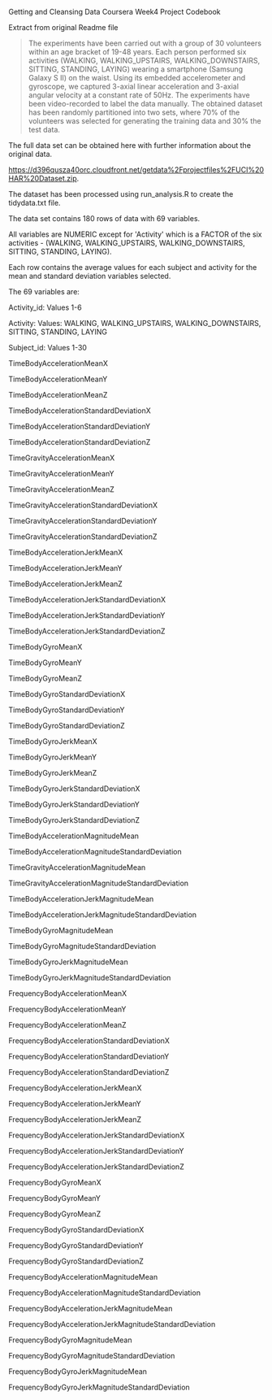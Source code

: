 Getting and Cleansing Data Coursera Week4 Project Codebook

Extract from original Readme file 
>The experiments have been carried out with a group of 30 volunteers within an age bracket of 19-48 years. Each person performed six activities (WALKING, WALKING_UPSTAIRS, WALKING_DOWNSTAIRS, SITTING, STANDING, LAYING) wearing a smartphone (Samsung Galaxy S II) on the waist. Using its embedded accelerometer and gyroscope, we captured 3-axial linear acceleration and 3-axial angular velocity at a constant rate of 50Hz. The experiments have been video-recorded to label the data manually. The obtained dataset has been randomly partitioned into two sets, where 70% of the volunteers was selected for generating the training data and 30% the test data. 

The full data set can be obtained here with further information about the original data.

https://d396qusza40orc.cloudfront.net/getdata%2Fprojectfiles%2FUCI%20HAR%20Dataset.zip.

The dataset has been processed using run_analysis.R to create the tidydata.txt file.

The data set contains 180 rows of data with 69 variables.

All variables are NUMERIC except for 'Activity' which is a FACTOR of the six activities - (WALKING, WALKING_UPSTAIRS, WALKING_DOWNSTAIRS, SITTING, STANDING, LAYING). 

Each row contains the average values for each subject and activity for the mean and standard deviation variables selected.

The 69 variables are:

Activity_id: Values 1-6

Activity: Values: WALKING, WALKING_UPSTAIRS, WALKING_DOWNSTAIRS, SITTING, STANDING, LAYING

Subject_id: Values 1-30

TimeBodyAccelerationMeanX

TimeBodyAccelerationMeanY

TimeBodyAccelerationMeanZ

TimeBodyAccelerationStandardDeviationX

TimeBodyAccelerationStandardDeviationY

TimeBodyAccelerationStandardDeviationZ

TimeGravityAccelerationMeanX

TimeGravityAccelerationMeanY

TimeGravityAccelerationMeanZ

TimeGravityAccelerationStandardDeviationX

TimeGravityAccelerationStandardDeviationY

TimeGravityAccelerationStandardDeviationZ

TimeBodyAccelerationJerkMeanX

TimeBodyAccelerationJerkMeanY

TimeBodyAccelerationJerkMeanZ

TimeBodyAccelerationJerkStandardDeviationX

TimeBodyAccelerationJerkStandardDeviationY

TimeBodyAccelerationJerkStandardDeviationZ

TimeBodyGyroMeanX

TimeBodyGyroMeanY

TimeBodyGyroMeanZ

TimeBodyGyroStandardDeviationX

TimeBodyGyroStandardDeviationY

TimeBodyGyroStandardDeviationZ

TimeBodyGyroJerkMeanX

TimeBodyGyroJerkMeanY

TimeBodyGyroJerkMeanZ

TimeBodyGyroJerkStandardDeviationX

TimeBodyGyroJerkStandardDeviationY

TimeBodyGyroJerkStandardDeviationZ

TimeBodyAccelerationMagnitudeMean

TimeBodyAccelerationMagnitudeStandardDeviation

TimeGravityAccelerationMagnitudeMean

TimeGravityAccelerationMagnitudeStandardDeviation

TimeBodyAccelerationJerkMagnitudeMean

TimeBodyAccelerationJerkMagnitudeStandardDeviation

TimeBodyGyroMagnitudeMean

TimeBodyGyroMagnitudeStandardDeviation

TimeBodyGyroJerkMagnitudeMean

TimeBodyGyroJerkMagnitudeStandardDeviation

FrequencyBodyAccelerationMeanX

FrequencyBodyAccelerationMeanY

FrequencyBodyAccelerationMeanZ

FrequencyBodyAccelerationStandardDeviationX

FrequencyBodyAccelerationStandardDeviationY

FrequencyBodyAccelerationStandardDeviationZ

FrequencyBodyAccelerationJerkMeanX

FrequencyBodyAccelerationJerkMeanY

FrequencyBodyAccelerationJerkMeanZ

FrequencyBodyAccelerationJerkStandardDeviationX

FrequencyBodyAccelerationJerkStandardDeviationY

FrequencyBodyAccelerationJerkStandardDeviationZ

FrequencyBodyGyroMeanX

FrequencyBodyGyroMeanY

FrequencyBodyGyroMeanZ

FrequencyBodyGyroStandardDeviationX

FrequencyBodyGyroStandardDeviationY

FrequencyBodyGyroStandardDeviationZ

FrequencyBodyAccelerationMagnitudeMean

FrequencyBodyAccelerationMagnitudeStandardDeviation

FrequencyBodyAccelerationJerkMagnitudeMean

FrequencyBodyAccelerationJerkMagnitudeStandardDeviation

FrequencyBodyGyroMagnitudeMean

FrequencyBodyGyroMagnitudeStandardDeviation

FrequencyBodyGyroJerkMagnitudeMean

FrequencyBodyGyroJerkMagnitudeStandardDeviation
